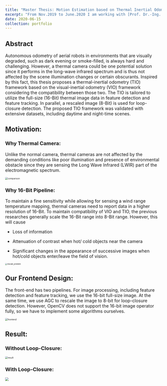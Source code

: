 ```yaml
---
title: "Master Thesis: Motion Estimation based on Thermal Inertial Odometry "
excerpt: "From Nov.2019 to June.2020 I am working with [Prof. Dr.-Ing. Gert F. Trommer](https://www.ite.kit.edu/mitarbeiter_gert_trommer.php) and [M.Sc. Christopher Doer](https://www.ite.kit.edu/mitarbeiter_christopher_doer.php) to develop a Thermal-Inertial Odometry framework to enable stable and robust motion estimation in the visually-degraded environment, lile dark evening. <br/><img src='/images/project/ma_profile.png' style='zoom:40%;'>"
date: 2020-06-15
collection: portfolio
---
```


## Abstract

Autonomous odometry of aerial robots in environments that are visually degraded, such as dark evening or smoke-filled, is always hard and challenging. However, a thermal camera could be one potential solution since it performs in the long-wave infrared spectrum and is thus not affected by the scene illumination changes or certain obscurants. Inspired by this fact, this thesis proposes a thermal-inertial odometry (TIO) framework based on the visual-inertial odometry (VIO) framework considering the compatibility between those two. The TIO is tailored to utilize the full-size (16-Bit) thermal image data in feature detection and feature tracking. In parallel, a rescaled image (8-Bit) is used for loop-closure detection. The proposed TIO framework was validated with extensive datasets, including daytime and night-time scenes.

## Motivation:

### Why Thermal Camera:

Unlike the normal camera, thermal cameras are not affected by the demanding conditions like poor illumination and presence of environmental obstacle since they are sensing the Long Wave Infrared (LWIR) part of the electromagnetic spectrum. 

<img src="https://s1.ax1x.com/2020/06/25/N0COAg.png" alt="comparison" style="zoom:50%;" />

### Why 16-Bit Pipeline:

To maintain a fine sensitivity while allowing for sensing a wind range temperature mapping, thermal cameras need to report data in a higher resolution of 16-Bit. To maintain compatibility of VIO and TIO, the previous researches generally scale the 16-Bit range into 8-Bit range.  However, this will cause

- Loss of information

- Attenuation of contrast when hot/ cold objects near the camera

- Significant changes in the appearance of successive images when hot/cold objects enter/leave the field of vision.

<img src="https://s1.ax1x.com/2020/06/25/N0CHnf.png" alt="rescale_problem" style="zoom:40%;" />

## Our Frontend Design:

The front-end has two pipelines. For image processing, including feature detection and feature tracking, we use the 16-bit full-size image. At the same time, we use AGC to rescale the image to 8-bit for loop-closure detection. However, OpenCV does not support the 16-bit image operator fully, so we have to implement some algorithms ourselves.

<img src="https://s1.ax1x.com/2020/06/25/N0CbB8.png" alt="frontend" style="zoom:50%;" />

## Result:

### Without Loop-Closure:

<img src="https://s1.ax1x.com/2020/06/25/N0CXNQ.png" alt="result" style="zoom:50%;" />

### With Loop-Closure:

<img src="https://s1.ax1x.com/2020/06/25/N0Cjhj.png" style="zoom:70%;" />

